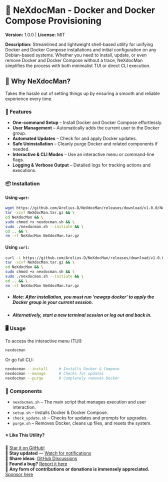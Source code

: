 # 🐳 NeXdocMan - Docker and Docker Compose Provisioning
**Version:** 1.0.0 | **License:** MIT 

**Description:**
Streamlined and lightweight shell-based utility for unifying Docker and Docker Compose installations and initial configuration on any Debian-based systems. Whether you need to install, update, or even remove Docker and Docker Compose without a trace, NeXdocMan simplifies the process with both minimalist TUI or direct CLI execution.

## 🧠 Why NeXdocMan?
Takes the hassle out of setting things up by ensuring a smooth and reliable experience every time.

### 📌 Features
- **One-command Setup** – Install Docker and Docker Compose effortlessly.
- **User Management** – Automatically adds the current user to the Docker group.
- **Automated Updates** – Check for and apply Docker updates.
- **Safe Uninstallation** – Cleanly purge Docker and related components if needed.
- **Interactive & CLI Modes** – Use an interactive menu or command-line flags.
- **Logging & Verbose Output** – Detailed logs for tracking actions and executions.

### 📦 Installation

#### Using `wget`: 
```bash
wget https://github.com/Arelius-D/NeXdocMan/releases/download/v1.0.0/NeXdocMan.tar.gz && \
tar -xzvf NeXdocMan.tar.gz && \
cd NeXdocMan && \
sudo chmod +x nexdocman.sh && \
sudo ./nexdocman.sh --initiate && \
cd .. && \
rm -rf NeXdocMan NeXdocMan.tar.gz
```

#### Using `curl`:  

```bash
curl -L https://github.com/Arelius-D/NeXdocMan/releases/download/v1.0.0/NeXdocMan.tar.gz -o NeXdocMan.tar.gz && \
tar -xzvf NeXdocMan.tar.gz && \
cd NeXdocMan && \
sudo chmod +x nexdocman.sh && \
sudo ./nexdocman.sh --initiate && \
cd .. && \
rm -rf NeXdocMan NeXdocMan.tar.gz
```

- ##### Note: After installation, you must run 'newgrp docker' to apply the Docker group in your current session.
- ##### Alternatively, start a new terminal session or log out and back in.


### 🖥️ Usage
To access the interactive menu (TUI):
```bash
nexdocman
```
Or go full CLI:
```bash
nexdocman --install     # Installs Docker & Compose
nexdocman --manage      # Checks for updates
nexdocman --purge       # Completely removes Docker
```


### 🧩 Components
- `nexdocman.sh` – The main script that manages execution and user interaction.
- `setup.sh` – Installs Docker & Docker Compose.
- `check_update.sh` – Checks for updates and prompts for upgrades.
- `purge.sh` – Removes Docker, cleans up files, and resets the system.

#### ⭐ Like This Utility?

🌟 [Star it on GitHub!](https://github.com/Arelius-D/NeXdocMan)\
🔔 **Stay updated** — [Watch for notifications](https://github.com/Arelius-D/NeXdocMan)\
💬 **Share ideas**: [GitHub Discussions](https://github.com/Arelius-D/NeXdocMan/discussions)\
🐞 **Found a bug?** [Report it here](https://github.com/Arelius-D/NeXdocMan/issues)\
💖 **Any form of contributions or donations is immensely appreciated.** [Sponsor here](https://github.com/sponsors/Arelius-D)